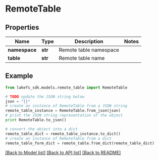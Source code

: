 # RemoteTable


## Properties

Name | Type | Description | Notes
------------ | ------------- | ------------- | -------------
**namespace** | **str** | Remote table namespace | 
**table** | **str** | Remote table name | 

## Example

```python
from lakefs_sdk.models.remote_table import RemoteTable

# TODO update the JSON string below
json = "{}"
# create an instance of RemoteTable from a JSON string
remote_table_instance = RemoteTable.from_json(json)
# print the JSON string representation of the object
print RemoteTable.to_json()

# convert the object into a dict
remote_table_dict = remote_table_instance.to_dict()
# create an instance of RemoteTable from a dict
remote_table_form_dict = remote_table.from_dict(remote_table_dict)
```
[[Back to Model list]](../README.md#documentation-for-models) [[Back to API list]](../README.md#documentation-for-api-endpoints) [[Back to README]](../README.md)



